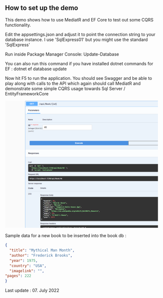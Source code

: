 ﻿## How to set up the demo

This demo shows how to use MediatR and EF Core to test out 
some CQRS functionality.

Edit the appsettings.json and adjust it to point the 
connection string to your database instance. I use 'SqlExpress01'
but you might use the standard 'SqlExpress'

Run inside Package Manager Console:
Update-Database

You can also run this command if you have installed 
dotnet commands for EF : 
dotnet ef database update

Now hit F5 to run the application. You should see 
Swagger and be able to play along with calls to the API 
which again should call MediatR and demonstrate some simple
CQRS usage towards Sql Server / EntityFrameworkCore


![Swagger ui](./swagger123.png)

Sample data for a new book to be inserted into the book db : 

```json
{
  "title": "Mythical Man Month",
  "author": "Frederick Brooks",
  "year": 1975,
  "country": "USA",
  "imagelink": "",
"pages": 222
}
```




Last update : 07. July 2022 